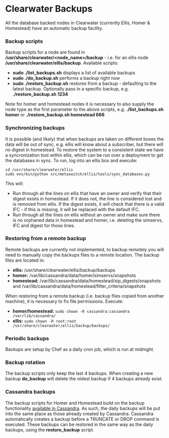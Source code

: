 Clearwater Backups
==================

All the database backed nodes in Clearwater (currently Ellis, Homer &
Homestead) have an automatic backup facility.

### Backup scripts

Backup scripts for a node are found in
**/usr/share/clearwater/&lt;node\_name\>/backup** - i.e. for an ellis node
**/usr/share/clearwater/ellis/backup**. Available scripts:

-   **sudo ./list\_backups.sh** displays a list of available backups
-   **sudo ./do\_backup.sh** performs a backup right now
-   **sudo ./restore\_backup.sh** restores from a backup - defaulting to
    the latest backup. Optionally pass in a specific backup, e.g.
    **./restore\_backup.sh 1234**

Note for homer and homestead nodes it is necessary to also supply the
node type as the first parameter to the above scripts, e.g.
**./list\_backups.sh homer** or **./restore\_backup.sh homestead 666**

### Synchronizing backups

It is possible (and likely) that when backups are taken on different
boxes the data will be out of sync, e.g. ellis will know about a
subscriber, but there will no digest in homestead. To restore the system
to a consistent state we have a syncronization tool within ellis, which
can be run over a deployment to get the databases in sync. To run, log
into an ellis box and execute:

    cd /usr/share/clearwater/ellis
    sudo env/bin/python src/metaswitch/ellis/tools/sync_databases.py

This will:

-   Run through all the lines on ellis that have an owner and verify
    that their digest exists in homestead. If it does not, the line is
    considered lost and is removed from ellis. If the digest exists, it
    will check that there is a valid IFC - if this is missing, it will
    be replaced with the default IFC.
-   Run through all the lines on ellis without an owner and make sure
    there is no orphaned data in homestead and homer, i.e. deleting the
    simservs, IFC and digest for those lines.

### Restoring from a remote backup

Remote backups are currently not implemented, to backup remotely you
will need to manually copy the backups files to a remote location. The
backup files are located in:

-   **ellis:** /usr/share/clearwater/ellis/backup/backups
-   **homer:** /var/lib/cassandra/data/homer/simservs/snapshots
-   **homestead:**
    /var/lib/cassandra/data/homestead/sip\_digests/snapshots and
    /var/lib/cassandra/data/homestead/filter\_criteria/snapshots

When restoring from a remote backup (i.e. backup files copied from another machine), it is necessary to fix file permissions. Execute:

-   **homer/homestead:** `sudo chown -R cassandra:cassandra /var/lib/cassandra/`
-   **ellis:** `sudo chown -R root:root /usr/share/clearwater/ellis/backup/backups/`

### Periodic backups

Backups are setup by Chef as a daily cron job, which is run at midnight.

### Backup rotation

The backup scripts only keep the last 4 backups. When creating a new
backup **do\_backup** will delete the oldest backup if 4 backups already
exist.

### Cassandra backups

The backup scripts for Homer and Homestead build on the backup
functionality [available in
Cassandra](http://www.datastax.com/docs/1.1/backup_restore). As such,
the daily backups will be put into the same place as those already
created by Cassandra. Cassandra automatically creates a backup before a
TRUNCATE or DROP command is executed. These backups can be restored in
the same way as the daily backups, using the **restore\_backup** script.